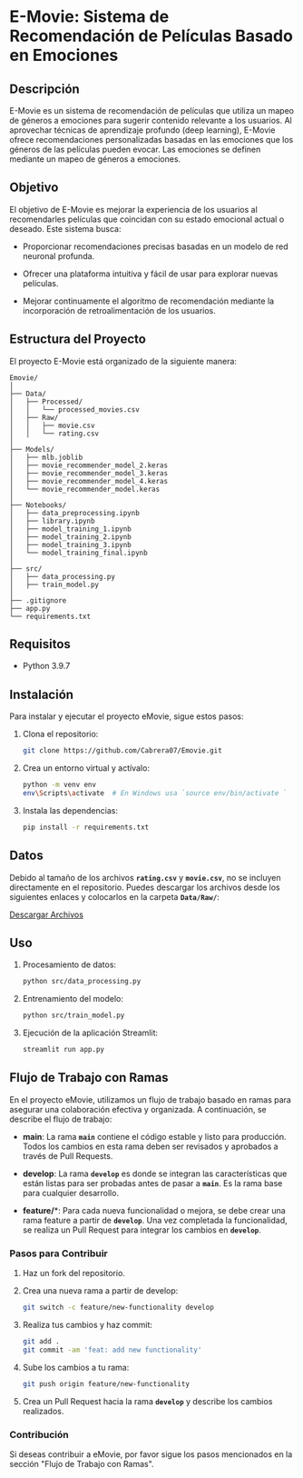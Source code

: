 # E-Movie: Sistema de Recomendación de Películas Basado en Emociones

## Descripción

E-Movie es un sistema de recomendación de películas que utiliza un mapeo de géneros a emociones para sugerir contenido relevante a los usuarios. Al aprovechar técnicas de aprendizaje profundo (deep learning), E-Movie ofrece recomendaciones personalizadas basadas en las emociones que los géneros de las películas pueden evocar. Las emociones se definen mediante un mapeo de géneros a emociones.

## Objetivo

El objetivo de E-Movie es mejorar la experiencia de los usuarios al recomendarles películas que coincidan con su estado emocional actual o deseado. Este sistema busca:

- Proporcionar recomendaciones precisas basadas en un modelo de red neuronal profunda.
  
- Ofrecer una plataforma intuitiva y fácil de usar para explorar nuevas películas.
  
- Mejorar continuamente el algoritmo de recomendación mediante la incorporación de retroalimentación de los usuarios.

## Estructura del Proyecto

El proyecto E-Movie está organizado de la siguiente manera:

```plaintext
Emovie/
│
├── Data/
│   ├── Processed/
│   │   └── processed_movies.csv
│   ├── Raw/
│   │   ├── movie.csv
│   │   └── rating.csv
│
├── Models/
│   ├── mlb.joblib
│   ├── movie_recommender_model_2.keras
│   ├── movie_recommender_model_3.keras
│   ├── movie_recommender_model_4.keras
│   └── movie_recommender_model.keras
│
├── Notebooks/
│   ├── data_preprocessing.ipynb
│   ├── library.ipynb
│   ├── model_training_1.ipynb
│   ├── model_training_2.ipynb
│   ├── model_training_3.ipynb
│   └── model_training_final.ipynb
│
├── src/
│   ├── data_processing.py
│   ├── train_model.py
│
├── .gitignore
├── app.py
└── requirements.txt
```

## Requisitos

- Python 3.9.7

## Instalación

Para instalar y ejecutar el proyecto eMovie, sigue estos pasos:

1. Clona el repositorio:

    ```bash
    git clone https://github.com/Cabrera07/Emovie.git
    ```

2. Crea un entorno virtual y actívalo:
  
    ```bash
    python -m venv env
    env\Scripts\activate  # En Windows usa `source env/bin/activate `
    ```

3. Instala las dependencias:

    ```bash
    pip install -r requirements.txt
    ```

## Datos

Debido al tamaño de los archivos **`rating.csv`** y **`movie.csv`**, no se incluyen directamente en el repositorio. Puedes descargar los archivos desde los siguientes enlaces y colocarlos en la carpeta **`Data/Raw/`**:

[Descargar Archivos](https://www.kaggle.com/datasets/grouplens/movielens-20m-dataset?resource=download&select=rating.csv)

## Uso

1. Procesamiento de datos:

    ```bash
    python src/data_processing.py
    ```

2. Entrenamiento del modelo:
  
    ```bash
    python src/train_model.py
    ```

3. Ejecución de la aplicación Streamlit:

    ```bash
    streamlit run app.py
    ```

## Flujo de Trabajo con Ramas

En el proyecto eMovie, utilizamos un flujo de trabajo basado en ramas para asegurar una colaboración efectiva y organizada. A continuación, se describe el flujo de trabajo:

- **main**: La rama **`main`** contiene el código estable y listo para producción. Todos los cambios en esta rama deben ser revisados y aprobados a través de Pull Requests.
  
- **develop**: La rama **`develop`** es donde se integran las características que están listas para ser probadas antes de pasar a **`main`**. Es la rama base para cualquier desarrollo.
  
- **feature/***: Para cada nueva funcionalidad o mejora, se debe crear una rama feature a partir de **`develop`**. Una vez completada la funcionalidad, se realiza un Pull Request para integrar los cambios en **`develop`**.

### Pasos para Contribuir

1. Haz un fork del repositorio.

2. Crea una nueva rama a partir de develop:
  
    ```bash
    git switch -c feature/new-functionality develop
    ```

3. Realiza tus cambios y haz commit:

    ```bash
    git add .
    git commit -am 'feat: add new functionality'
    ```

4. Sube los cambios a tu rama:

    ```bash
    git push origin feature/new-functionality
    ```

5. Crea un Pull Request hacia la rama **`develop`** y describe los cambios realizados.

### Contribución

Si deseas contribuir a eMovie, por favor sigue los pasos mencionados en la sección "Flujo de Trabajo con Ramas".
